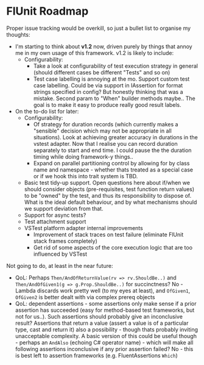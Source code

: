 ﻿# FlUnit Roadmap

Proper issue tracking would be overkill, so just a bullet list to organise my thoughts:

- I'm starting to think about **v1.2** now, driven purely by things that annoy me in my own usage of this framework. v1.2 is likely to include:
  - Configurability:
    - Take a look at configurability of test execution strategy in general (should different cases be different "Tests" and so on)
    - Test case labelling is annoying at the mo. Support custom test case labelling. Could be via support in IAssertion for format strings specified in config? But honestly thinking that was a mistake. Second param to "When" builder methods maybe.. The goal is to make it easy to produce really good result labels.
- On the to-do list for later:
  - Configurability:
    - Of strategy for duration records (which currently makes a "sensible" decision which may not be appropriate in all situations). Look at achieving greater accuracy in durations in the vstest adapter. Now that I realise you can record duration separately to start and end time. I could pause the the duration timing while doing framework-y things..
    - Expand on parallel partitioning control by allowing for by class name and namespace - whether thats treated as a special case or if we hook this into trait system is TBD.
  - Basic test tidy-up support. Open questions here about if/when we should consider objects (pre-requisites, test function return values) to be "owned" by the test, and thus its responsibility to dispose of. What is the ideal default behaviour, and by what mechanisms should we support deviation from that.
  - Support for async tests?
  - Test attachment support
  - VSTest platform adapter internal improvements
    - Improvement of stack traces on test failure (eliminate FlUnit stack frames completely)
    - Get rid of some aspects of the core execution logic that are too influenced by VSTest


Not going to do, at least in the near future:
- QoL: Perhaps `Then/AndOfReturnValue(rv => rv.ShouldBe..)` and `Then/AndOfGiven1(g => g.Prop.ShouldBe..)` for succinctness? No - Lambda discards work pretty well (to my eyes at least), and `OfGiven1`, `OfGiven2` is better dealt with via complex prereq objects
- QoL: dependent assertions - some assertions only make sense if a prior assertion has succeeded (easy for method-based test frameworks, but not for us..). Such assertions should probably give an inconclusive result? Assertions that return a value (assert a value is of a particular type, cast and return it) also a possibility - though thats probably inviting unacceptable complexity. A basic version of this could be useful though - perhaps an `AndAlso` (echoing C# operator name) - which will make all following assertions inconclusive if any prior assertion failed? No - this is best left to assertion frameworks (e.g. FluentAssertions `Which`)
